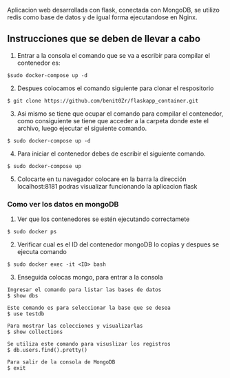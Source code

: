 Aplicacion web desarrollada con flask, conectada con MongoDB, se utilizo redis como base de datos y de igual forma  ejecutandose en Nginx.
## Instrucciones que se deben de llevar a cabo

1. Entrar a la consola el comando que se va a escribir para compilar el contenedor es:
```
$sudo docker-compose up -d
```
2. Despues colocamos el comando siguiente para clonar el respositorio
```
$ git clone https://github.com/benit0Zr/flaskapp_container.git
```
3. Asi mismo se tiene que ocupar el comando para compilar el contenedor, como consiguiente se tiene que acceder a la carpeta donde este el archivo, luego ejecutar el siguiente comando.
```
$ sudo docker-compose up -d
```
4. Para iniciar el contenedor debes de escribir el siguiente comando. 
```
$ sudo docker-compose up
```
5. Colocarte en tu navegador colocare en la barra la dirección localhost:8181 podras visualizar funcionando la aplicacion flask
 
### Como ver los datos en mongoDB
1. Ver que los contenedores se estén ejecutando correctamete
```
$ sudo docker ps
```
2. Verificar cual es el ID del contenedor mongoDB lo copias y despues  se ejecuta comando
```
$ sudo docker exec -it <ID> bash
```
3. Enseguida colocas mongo, para entrar a la consola

```
Ingresar el comando para listar las bases de datos
$ show dbs

```
```
Este comando es para seleccionar la base que se desea 
$ use testdb
```
```
Para mostrar las colecciones y visualizarlas
$ show collections
```
```
Se utiliza este comando para visuslizar los registros
$ db.users.find().pretty()
```
```
Para salir de la consola de MongoDB 
$ exit

```

